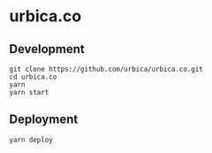 # urbica.co

## Development

```shell
git clone https://github.com/urbica/urbica.co.git
cd urbica.co
yarn
yarn start
```

## Deployment

```shell
yarn deploy
```
